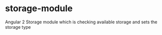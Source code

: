# storage-module
Angular 2 Storage module which is checking available storage and sets the storage type
